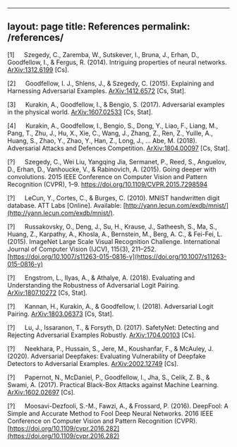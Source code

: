 
---

layout: page
title: References
permalink: /references/
---


[1] &emsp; Szegedy, C., Zaremba, W., Sutskever, I., Bruna, J., Erhan, D., Goodfellow, I., & Fergus, R. (2014). Intriguing properties of neural networks. [ArXiv:1312.6199](http://arxiv.org/abs/1312.6199) [Cs].

[2] &emsp; Goodfellow, I. J., Shlens, J., & Szegedy, C. (2015). Explaining and Harnessing Adversarial Examples. [ArXiv:1412.6572](http://arxiv.org/abs/1412.6572) [Cs, Stat].

[3] &emsp; Kurakin, A., Goodfellow, I., & Bengio, S. (2017). Adversarial examples in the physical world. [ArXiv:1607.02533](http://arxiv.org/abs/1607.02533) [Cs, Stat].


[4] &emsp; Kurakin, A., Goodfellow, I., Bengio, S., Dong, Y., Liao, F., Liang, M., Pang, T., Zhu, J., Hu, X., Xie, C., Wang, J., Zhang, Z., Ren, Z., Yuille, A., Huang, S., Zhao, Y., Zhao, Y., Han, Z., Long, J., … Abe, M. (2018). Adversarial Attacks and Defences Competition. [ArXiv:1804.00097](http://arxiv.org/abs/1804.00097) [Cs, Stat].


[?] &emsp; Szegedy, C., Wei Liu, Yangqing Jia, Sermanet, P., Reed, S., Anguelov, D., Erhan, D., Vanhoucke, V., & Rabinovich, A. (2015). Going deeper with convolutions. 2015 IEEE Conference on Computer Vision and Pattern Recognition (CVPR), 1–9. https://doi.org/10.1109/CVPR.2015.7298594



[?] &emsp; LeCun, Y., Cortes, C., & Burges, C. (2010). MNIST handwritten digit database. ATT Labs [Online]. Available: [http://yann.lecun.com/exdb/mnist/](http://yann.lecun.com/exdb/mnist/).

[?] &emsp; Russakovsky, O., Deng, J., Su, H., Krause, J., Satheesh, S., Ma, S., Huang, Z., Karpathy, A., Khosla, A., Bernstein, M., Berg, A. C., & Fei-Fei, L. (2015). ImageNet Large Scale Visual Recognition Challenge. International Journal of Computer Vision (IJCV), 115(3), 211–252. [https://doi.org/10.1007/s11263-015-0816-y](https://doi.org/10.1007/s11263-015-0816-y)


[?] &emsp; Engstrom, L., Ilyas, A., & Athalye, A. (2018). Evaluating and Understanding the Robustness of Adversarial Logit Pairing. [ArXiv:1807.10272](http://arxiv.org/abs/1807.10272) [Cs, Stat].


[?] &emsp; Kannan, H., Kurakin, A., & Goodfellow, I. (2018). Adversarial Logit Pairing. [ArXiv:1803.06373](ttp://arxiv.org/abs/1803.06373) [Cs, Stat].


[?] &emsp; Lu, J., Issaranon, T., & Forsyth, D. (2017). SafetyNet: Detecting and Rejecting Adversarial Examples Robustly. [ArXiv:1704.00103](http://arxiv.org/abs/1704.00103) [Cs].

[?] &emsp; Neekhara, P., Hussain, S., Jere, M., Koushanfar, F., & McAuley, J. (2020). Adversarial Deepfakes: Evaluating Vulnerability of Deepfake Detectors to Adversarial Examples. [ArXiv:2002.12749](http://arxiv.org/abs/2002.12749) [Cs].

[?] &emsp; Papernot, N., McDaniel, P., Goodfellow, I., Jha, S., Celik, Z. B., & Swami, A. (2017). Practical Black-Box Attacks against Machine Learning. [ArXiv:1602.02697](http://arxiv.org/abs/1602.02697) [Cs].

[?] &emsp; Moosavi-Dezfooli, S.-M., Fawzi, A., & Frossard, P. (2016). DeepFool: A Simple and Accurate Method to Fool Deep Neural Networks. 2016 IEEE Conference on Computer Vision and Pattern Recognition (CVPR). [https://doi.org/10.1109/cvpr.2016.282](https://doi.org/10.1109/cvpr.2016.282)

